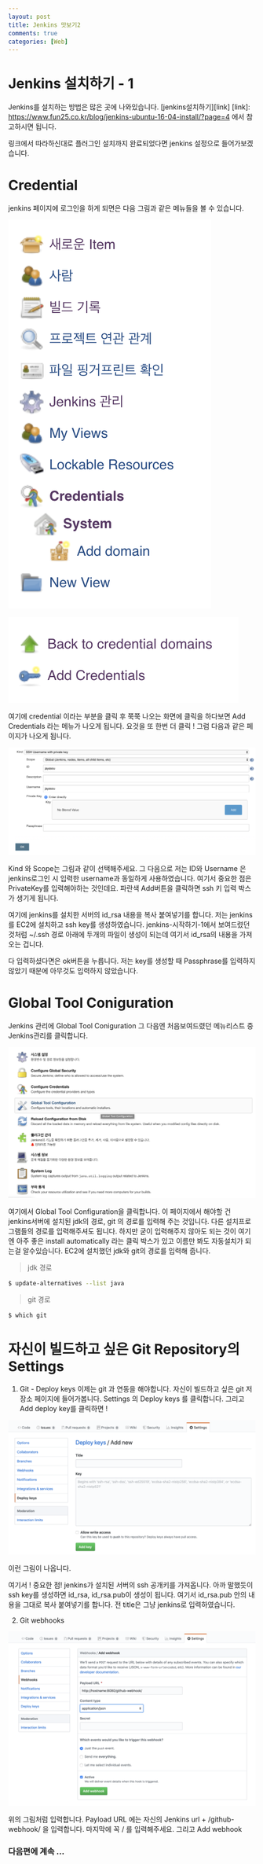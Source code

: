 ```yaml
---
layout: post
title: Jenkins 맛보기2
comments: true
categories: [Web]
---
```


# Jenkins 설치하기 - 1

Jenkins를 설치하는 방법은 많은 곳에 나와있습니다.
[jenkins설치하기][link] 
[link]: https://www.fun25.co.kr/blog/jenkins-ubuntu-16-04-install/?page=4
에서 참고하시면 됩니다.

링크에서 따라하신대로 플러그인 설치까지 완료되었다면 jenkins 설정으로 들어가보겠습니다.

# Credential 

jenkins 페이지에 로그인을 하게 되면은 다음 그림과 같은 메뉴들을 볼 수 있습니다. 

![jenkins-list](/images/jenkins-list.png)

![jenkins-addCredentails](/images/jenkins-addCredentails.png)

여기에 credential 이라는 부분을 클릭 후 쭉쭉 나오는 화면에 클릭을 하다보면 Add Credentials 라는 메뉴가 나오게 됩니다. 요것을 또 한번 더 클릭 !
그럼 다음과 같은 페이지가 나오게 됩니다. 

![jenkins-credential_input](/images/jenkins-credential_input.png)

Kind 와 Scope는 그림과 같이 선택해주세요. 그 다음으로 저는 ID와 Username 은 jenkins로그인 시 입력한 username과 동일하게 사용하였습니다.
여기서 중요한 점은 PrivateKey를 입력해야하는 것인데요. 파란색 Add버튼을 클릭하면 ssh 키 입력 박스가 생기게 됩니다.

여기에 jenkins를 설치한 서버의 id_rsa 내용을 복사 붙여넣기를 합니다. 저는 jenkins를 EC2에 설치하고 ssh key를 생성하였습니다. jenkins-시작하기-1에서 보여드렸던 것처럼 ~/.ssh 경로 아래에 두개의 파일이 생성이 되는데 여기서 id_rsa의 내용을 가져오는 겁니다.

다 입력하셨다면은 ok버튼을 누릅니다. 저는 key를 생성할 때 Passphrase를 입력하지 않았기 때문에 아무것도 입력하지 않았습니다.

# Global Tool Coniguration

Jenkins 관리에 Global Tool Coniguration
그 다음엔 처음보여드렸던 메뉴리스트 중 Jenkins관리를 클릭합니다.

![jenkins-globtool](/images/jenkins-globtool.png)

여기에서 Global Tool Configuration을 클릭합니다. 이 페이지에서 해야할 건 jenkins서버에 설치된 jdk의 경로, git 의 경로를 입력해 주는 것입니다. 다른 설치프로그램들의 경로를 입력해주셔도 됩니다. 하지만 굳이 입력해주지 않아도 되는 것이 여기엔 아주 좋은 install automatically 라는 클릭 박스가 있고 이름만 봐도 자동설치가 되는걸 알수있습니다.
EC2에 설치했던 jdk와 git의 경로를 입력해 줍니다.

> jdk 경로

~~~bash
$ update-alternatives --list java
~~~

> git 경로

~~~bash
$ which git
~~~

# 자신이 빌드하고 싶은 Git Repository의 Settings

1. Git - Deploy keys
이제는 git 과 연동을 해야합니다. 자신이 빌드하고 싶은 git 저장소 페이지에 들어가봅니다.
Settings 의 Deploy keys 를 클릭합니다. 그리고 Add deploy key를 클릭하면 !

![jenkins-git-deploykey](/images/jenkins-git-deploykey.png)

이런 그림이 나옵니다.

여기서 ! 중요한 점! jenkins가 설치된 서버의 ssh 공개키를 가져옵니다. 아까 말했듯이 ssh key를 생성하면 id_rsa, id_rsa.pub이 생성이 됩니다. 여기서 id_rsa.pub 안의 내용을 그대로 복사 붙여넣기를 합니다.
전 title은 그냥 jenkins로 입력하였습니다.

2. Git webhooks

![jenkins-git-webhook](/images/jenkins-git-webhook.png)

위의 그림처럼 입력합니다.
Payload URL 에는 자신의 Jenkins url + /github-webhook/ 을 입력합니다. 마지막에 꼭 / 를 입력해주세요.
그리고 Add webhook 

### 다음편에 계속 ... 

